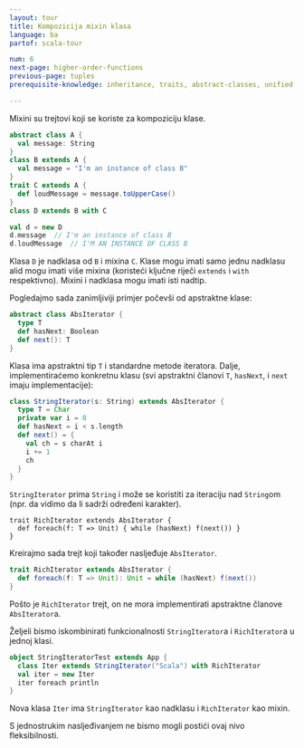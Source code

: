 ```yaml
---
layout: tour
title: Kompozicija mixin klasa
language: ba
partof: scala-tour

num: 6
next-page: higher-order-functions
previous-page: tuples
prerequisite-knowledge: inheritance, traits, abstract-classes, unified-types

---
```


Mixini su trejtovi koji se koriste za kompoziciju klase.

```scala mdoc
abstract class A {
  val message: String
}
class B extends A {
  val message = "I'm an instance of class B"
}
trait C extends A {
  def loudMessage = message.toUpperCase()
}
class D extends B with C

val d = new D
d.message  // I'm an instance of class B
d.loudMessage  // I'M AN INSTANCE OF CLASS B
```
Klasa `D` je nadklasa od `B` i mixina `C`. 
Klase mogu imati samo jednu nadklasu alid mogu imati više mixina (koristeći ključne riječi `extends` i `with` respektivno). Mixini i nadklasa mogu imati isti nadtip.

Pogledajmo sada zanimljiviji primjer počevši od apstraktne klase:
 
```scala mdoc
abstract class AbsIterator {
  type T
  def hasNext: Boolean
  def next(): T
}
```
 
Klasa ima apstraktni tip `T` i standardne metode iteratora.
Dalje, implementiraćemo konkretnu klasu (svi apstraktni članovi `T`, `hasNext`, i `next` imaju implementacije):

```scala mdoc
class StringIterator(s: String) extends AbsIterator {
  type T = Char
  private var i = 0
  def hasNext = i < s.length
  def next() = {
    val ch = s charAt i
    i += 1
    ch
  }
}
```

`StringIterator` prima `String` i može se koristiti za iteraciju nad `String`om (npr. da vidimo da li sadrži određeni karakter).
 
    trait RichIterator extends AbsIterator {
      def foreach(f: T => Unit) { while (hasNext) f(next()) }
    }

Kreirajmo sada trejt koji također nasljeđuje `AbsIterator`.

```scala mdoc
trait RichIterator extends AbsIterator {
  def foreach(f: T => Unit): Unit = while (hasNext) f(next())
}
```

Pošto je `RichIterator` trejt, on ne mora implementirati apstraktne članove `AbsIterator`a.

Željeli bismo iskombinirati funkcionalnosti `StringIterator`a i `RichIterator`a u jednoj klasi.  

```scala mdoc
object StringIteratorTest extends App {
  class Iter extends StringIterator("Scala") with RichIterator
  val iter = new Iter
  iter foreach println
}
```
 
Nova klasa `Iter` ima `StringIterator` kao nadklasu i `RichIterator` kao mixin.

S jednostrukim nasljeđivanjem ne bismo mogli postići ovaj nivo fleksibilnosti.
